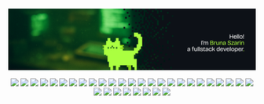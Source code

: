 ![banner](https://github.com/brunaszarin/brunaszarin/blob/main/title.png)

 


<p align="center">

  <!-- Core Languages -->
  <img src="https://img.shields.io/badge/Python-0D1117?style=flat-square&logo=python&logoColor=ABFF40"/>
  <img src="https://img.shields.io/badge/Java-0D1117?style=flat-square&logo=openjdk&logoColor=ABFF40"/>
  <img src="https://img.shields.io/badge/C%23-0D1117?style=flat-square&logo=csharp&logoColor=ABFF40"/>
  <img src="https://img.shields.io/badge/Node.js-0D1117?style=flat-square&logo=node.js&logoColor=ABFF40"/>
  <img src="https://img.shields.io/badge/TypeScript-0D1117?style=flat-square&logo=typescript&logoColor=ABFF40"/>
  <img src="https://img.shields.io/badge/JavaScript-0D1117?style=flat-square&logo=javascript&logoColor=ABFF40"/>

  <!-- Backend Frameworks -->
  <img src="https://img.shields.io/badge/FastAPI-0D1117?style=flat-square&logo=fastapi&logoColor=ABFF40"/>
  <img src="https://img.shields.io/badge/Django-0D1117?style=flat-square&logo=django&logoColor=ABFF40"/>
  <img src="https://img.shields.io/badge/Flask-0D1117?style=flat-square&logo=flask&logoColor=ABFF40"/>
  <img src="https://img.shields.io/badge/Express.js-0D1117?style=flat-square&logo=express&logoColor=ABFF40"/>
  <img src="https://img.shields.io/badge/Spring%20Boot-0D1117?style=flat-square&logo=springboot&logoColor=ABFF40"/>
  <img src="https://img.shields.io/badge/.NET-0D1117?style=flat-square&logo=dotnet&logoColor=ABFF40"/>
  <img src="https://img.shields.io/badge/GraphQL-0D1117?style=flat-square&logo=graphql&logoColor=ABFF40"/>
  <img src="https://img.shields.io/badge/REST%20API-0D1117?style=flat-square&logo=swagger&logoColor=ABFF40"/>

  <!-- Data & Integrations -->
  <img src="https://img.shields.io/badge/BigQuery-0D1117?style=flat-square&logo=google-cloud&logoColor=ABFF40"/>
  <img src="https://img.shields.io/badge/PostgreSQL-0D1117?style=flat-square&logo=postgresql&logoColor=ABFF40"/>
  <img src="https://img.shields.io/badge/Redis-0D1117?style=flat-square&logo=redis&logoColor=ABFF40"/>
  <img src="https://img.shields.io/badge/Kafka-0D1117?style=flat-square&logo=apachekafka&logoColor=ABFF40"/>
  <img src="https://img.shields.io/badge/n8n-0D1117?style=flat-square&logo=n8n&logoColor=ABFF40"/>
  <img src="https://img.shields.io/badge/Shopify%20API-0D1117?style=flat-square&logo=shopify&logoColor=ABFF40"/>
  

  <!-- Cloud & Infrastructure -->
  <img src="https://img.shields.io/badge/Terraform-0D1117?style=flat-square&logo=terraform&logoColor=ABFF40"/>
  <img src="https://img.shields.io/badge/Docker-0D1117?style=flat-square&logo=docker&logoColor=ABFF40"/>
  <img src="https://img.shields.io/badge/Kubernetes-0D1117?style=flat-square&logo=kubernetes&logoColor=ABFF40"/>
  <img src="https://img.shields.io/badge/Cloudflare-0D1117?style=flat-square&logo=cloudflare&logoColor=ABFF40"/>
  <img src="https://img.shields.io/badge/ArgoCD-0D1117?style=flat-square&logo=argo&logoColor=ABFF40"/>
  <img src="https://img.shields.io/badge/Linux-0D1117?style=flat-square&logo=linux&logoColor=ABFF40"/>
  <img src="https://img.shields.io/badge/Nginx-0D1117?style=flat-square&logo=nginx&logoColor=ABFF40"/>

  <!-- Dev Tools & Utilities -->
  <img src="https://img.shields.io/badge/Git-0D1117?style=flat-square&logo=git&logoColor=ABFF40"/>
  <img src="https://img.shields.io/badge/Postman-0D1117?style=flat-square&logo=postman&logoColor=ABFF40"/>
  <img src="https://img.shields.io/badge/Figma-0D1117?style=flat-square&logo=figma&logoColor=ABFF40"/>
  <!-- Frontend (para integrações ou painéis) -->
  <img src="https://img.shields.io/badge/React-0D1117?style=flat-square&logo=react&logoColor=ABFF40"/>
  <img src="https://img.shields.io/badge/TailwindCSS-0D1117?style=flat-square&logo=tailwindcss&logoColor=ABFF40"/>
  <img src="https://img.shields.io/badge/Remix-0D1117?style=flat-square&logo=remix&logoColor=ABFF40"/>

</p>
